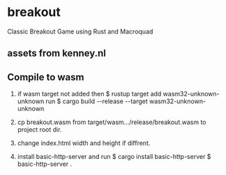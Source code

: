 # breakout
Classic Breakout Game using Rust and Macroquad

## assets from kenney.nl

## Compile to wasm
1.  if wasm target not added then $ rustup target add wasm32-unknown-unknown
    run $ cargo build --release --target wasm32-unknown-unknown

2. cp breakout.wasm from target/wasm.../release/breakout.wasm to project root dir.

3. change index.html width and height if diffrent.

3. install basic-http-server and run
    $ cargo install basic-http-server
    $ basic-http-server .